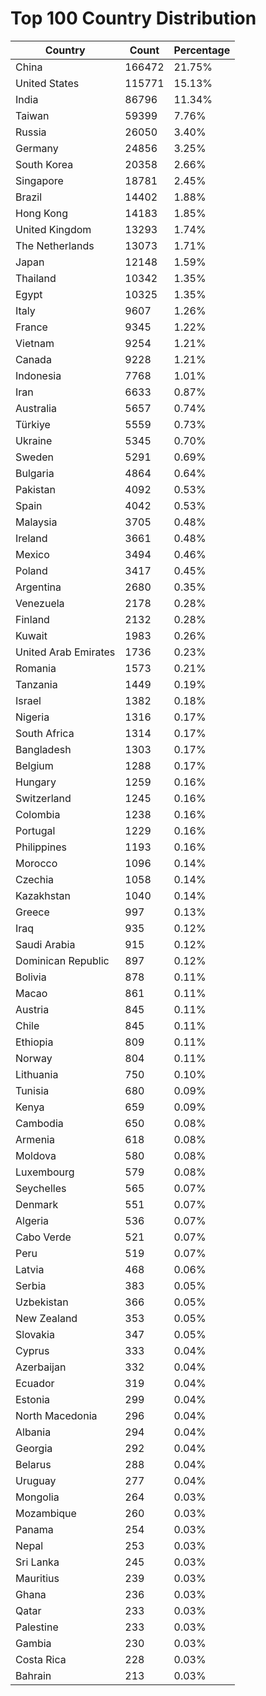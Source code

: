# Top 100 Country Distribution
| Country | Count | Percentage |
|----|----|----|
| China | 166472 | 21.75% |
| United States | 115771 | 15.13% |
| India | 86796 | 11.34% |
| Taiwan | 59399 | 7.76% |
| Russia | 26050 | 3.40% |
| Germany | 24856 | 3.25% |
| South Korea | 20358 | 2.66% |
| Singapore | 18781 | 2.45% |
| Brazil | 14402 | 1.88% |
| Hong Kong | 14183 | 1.85% |
| United Kingdom | 13293 | 1.74% |
| The Netherlands | 13073 | 1.71% |
| Japan | 12148 | 1.59% |
| Thailand | 10342 | 1.35% |
| Egypt | 10325 | 1.35% |
| Italy | 9607 | 1.26% |
| France | 9345 | 1.22% |
| Vietnam | 9254 | 1.21% |
| Canada | 9228 | 1.21% |
| Indonesia | 7768 | 1.01% |
| Iran | 6633 | 0.87% |
| Australia | 5657 | 0.74% |
| Türkiye | 5559 | 0.73% |
| Ukraine | 5345 | 0.70% |
| Sweden | 5291 | 0.69% |
| Bulgaria | 4864 | 0.64% |
| Pakistan | 4092 | 0.53% |
| Spain | 4042 | 0.53% |
| Malaysia | 3705 | 0.48% |
| Ireland | 3661 | 0.48% |
| Mexico | 3494 | 0.46% |
| Poland | 3417 | 0.45% |
| Argentina | 2680 | 0.35% |
| Venezuela | 2178 | 0.28% |
| Finland | 2132 | 0.28% |
| Kuwait | 1983 | 0.26% |
| United Arab Emirates | 1736 | 0.23% |
| Romania | 1573 | 0.21% |
| Tanzania | 1449 | 0.19% |
| Israel | 1382 | 0.18% |
| Nigeria | 1316 | 0.17% |
| South Africa | 1314 | 0.17% |
| Bangladesh | 1303 | 0.17% |
| Belgium | 1288 | 0.17% |
| Hungary | 1259 | 0.16% |
| Switzerland | 1245 | 0.16% |
| Colombia | 1238 | 0.16% |
| Portugal | 1229 | 0.16% |
| Philippines | 1193 | 0.16% |
| Morocco | 1096 | 0.14% |
| Czechia | 1058 | 0.14% |
| Kazakhstan | 1040 | 0.14% |
| Greece | 997 | 0.13% |
| Iraq | 935 | 0.12% |
| Saudi Arabia | 915 | 0.12% |
| Dominican Republic | 897 | 0.12% |
| Bolivia | 878 | 0.11% |
| Macao | 861 | 0.11% |
| Austria | 845 | 0.11% |
| Chile | 845 | 0.11% |
| Ethiopia | 809 | 0.11% |
| Norway | 804 | 0.11% |
| Lithuania | 750 | 0.10% |
| Tunisia | 680 | 0.09% |
| Kenya | 659 | 0.09% |
| Cambodia | 650 | 0.08% |
| Armenia | 618 | 0.08% |
| Moldova | 580 | 0.08% |
| Luxembourg | 579 | 0.08% |
| Seychelles | 565 | 0.07% |
| Denmark | 551 | 0.07% |
| Algeria | 536 | 0.07% |
| Cabo Verde | 521 | 0.07% |
| Peru | 519 | 0.07% |
| Latvia | 468 | 0.06% |
| Serbia | 383 | 0.05% |
| Uzbekistan | 366 | 0.05% |
| New Zealand | 353 | 0.05% |
| Slovakia | 347 | 0.05% |
| Cyprus | 333 | 0.04% |
| Azerbaijan | 332 | 0.04% |
| Ecuador | 319 | 0.04% |
| Estonia | 299 | 0.04% |
| North Macedonia | 296 | 0.04% |
| Albania | 294 | 0.04% |
| Georgia | 292 | 0.04% |
| Belarus | 288 | 0.04% |
| Uruguay | 277 | 0.04% |
| Mongolia | 264 | 0.03% |
| Mozambique | 260 | 0.03% |
| Panama | 254 | 0.03% |
| Nepal | 253 | 0.03% |
| Sri Lanka | 245 | 0.03% |
| Mauritius | 239 | 0.03% |
| Ghana | 236 | 0.03% |
| Qatar | 233 | 0.03% |
| Palestine | 233 | 0.03% |
| Gambia | 230 | 0.03% |
| Costa Rica | 228 | 0.03% |
| Bahrain | 213 | 0.03% |
